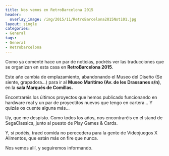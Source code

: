 ```yaml
---
title: Nos vemos en RetroBarcelona 2015
header:
  overlay_image: /img/2015/11/RetroBarcelona2015Noti01.jpg
layout: single
categories:
- General
tags:
- General
- Retrobarcelona
---
```

Como ya comenté hace un par de noticias, podréis ver las traducciones que se 
organizan en esta casa en **RetroBarcelona 2015**.

Este año cambia de emplazamiento, abandonando el Museo del Diseño (Se siente, 
grapadora...) para ir al **Museo Marítimo (Av. de les Drassanes s/n)**, en la 
**sala Marqués de Comillas.**

Encontraréis los últimos proyectos que hemos publicado funcionando en hardware 
real y un par de proyectitos nuevos que tengo en cartera... Y quizás os cuente 
alguna más...

Uy, que me despisto. Como todos los años, nos encontraréis en el stand de 
SegaClassics, junto al puesto de Play Games &amp; Cards.

Y, si podéis, traed comida no perecedera para la gente de Videojuegos X Alimentos, 
que están más on fire que nunca.

Nos vemos allí, y seguiremos informando.
